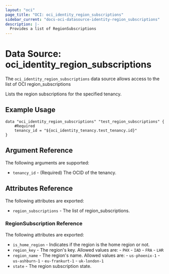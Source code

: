 ```yaml
---
layout: "oci"
page_title: "OCI: oci_identity_region_subscriptions"
sidebar_current: "docs-oci-datasource-identity-region_subscriptions"
description: |-
  Provides a list of RegionSubscriptions
---
```


# Data Source: oci_identity_region_subscriptions
The `oci_identity_region_subscriptions` data source allows access to the list of OCI region_subscriptions

Lists the region subscriptions for the specified tenancy.

## Example Usage

```hcl
data "oci_identity_region_subscriptions" "test_region_subscriptions" {
	#Required
	tenancy_id = "${oci_identity_tenancy.test_tenancy.id}"
}
```

## Argument Reference

The following arguments are supported:

* `tenancy_id` - (Required) The OCID of the tenancy.


## Attributes Reference

The following attributes are exported:

* `region_subscriptions` - The list of region_subscriptions.

### RegionSubscription Reference

The following attributes are exported:

* `is_home_region` - Indicates if the region is the home region or not.
* `region_key` - The region's key.  Allowed values are: - `PHX` - `IAD` - `FRA` - `LHR` 
* `region_name` - The region's name.  Allowed values are: - `us-phoenix-1` - `us-ashburn-1` - `eu-frankurt-1` - `uk-london-1` 
* `state` - The region subscription state.

